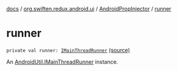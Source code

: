 [docs](../../index.md) / [org.swiften.redux.android.ui](../index.md) / [AndroidPropInjector](index.md) / [runner](./runner.md)

# runner

`private val runner: `[`IMainThreadRunner`](../../org.swiften.redux.android.util/-android-util/-i-main-thread-runner/index.md) [(source)](https://github.com/protoman92/KotlinRedux/tree/master/android\android-ui\src\main\java/org/swiften/redux/android/ui/AndroidPropInjector.kt#L29)

An [AndroidUtil.IMainThreadRunner](../../org.swiften.redux.android.util/-android-util/-i-main-thread-runner/index.md) instance.

